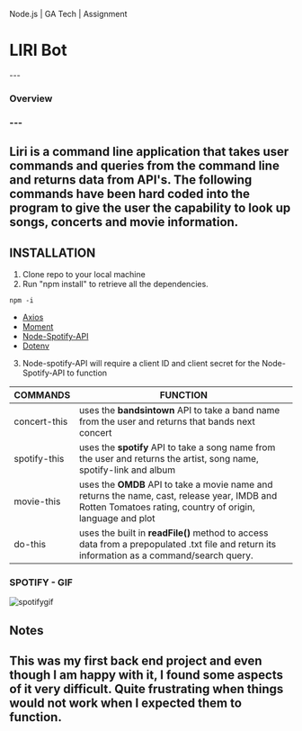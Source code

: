 Node.js | GA Tech | Assignment

<h1>LIRI Bot</h1>
---


<h3>Overview<h3>
---

Liri is a command line application that takes user commands and queries from the command line and returns data from API's. The following commands have been hard coded into the program to give the user the capability to look up songs, concerts and movie information.
---

INSTALLATION
---
1. Clone repo to your local machine
2. Run "npm install" to retrieve all the dependencies.

```
npm -i
```

  - [Axios](https://www.npmjs.com/package/axios)
  - [Moment](https://www.npmjs.com/package/moment)
  - [Node-Spotify-API](https://www.npmjs.com/package/node-spotify-api)
  - [Dotenv](https://www.npmjs.com/package/dotenv)

3. Node-spotify-API will require a client ID and client secret for the Node-Spotify-API to function


COMMANDS | FUNCTION
---------|---------
concert-this | uses the **bandsintown** API to take a band name from the user and returns that bands next concert
spotify-this | uses the **spotify** API to take a song name from the user and returns the artist, song name, spotify-link and album 
movie-this | uses the **OMDB** API to take a movie name and returns the name, cast, release year, IMDB and Rotten Tomatoes rating, country of origin, language and plot 
do-this | uses the built in **readFile()** method to access data from a prepopulated .txt file and return its information as a command/search query.


### SPOTIFY - GIF

![spotifygif](https://user-images.githubusercontent.com/44001036/52171288-664ce000-2728-11e9-9d85-37694fa48478.gif)




<h2>Notes<h2>
<p>This was my first back end project and even though I am happy with it, I found some aspects of it very difficult. Quite frustrating when things would not work when I expected them to function.<p>
